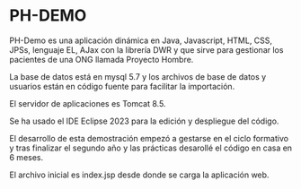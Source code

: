 # PH-DEMO
PH-Demo es una aplicación dinámica en Java, Javascript, HTML, CSS, JPSs, lenguaje EL, AJax con la librería DWR y que sirve para gestionar los pacientes de una ONG
llamada Proyecto Hombre.

La base de datos está en mysql 5.7 y los archivos de base de datos y usuarios están en código fuente para facilitar la importación.

El servidor de aplicaciones es Tomcat 8.5.

Se ha usado el IDE Eclipse 2023 para la edición y despliegue del código.

El desarrollo de esta demostración empezó a gestarse en el ciclo formativo y tras finalizar el segundo año y las prácticas desarollé el código en casa en 6 meses.

El archivo inicial es index.jsp desde donde se carga la aplicación web.
